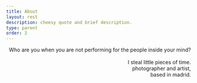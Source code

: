 ```yaml
---
title: About
layout: rest
description: cheesy quote and brief description.
type: parent
order: 2
---
```


<div class="section main">
	<div class="container">
		<p markdown="1" style="text-align: right;">
		Who are you when you are not performing for the people inside your mind?
<br />
<br />
I steal little pieces of time.
<br />
photographer and artist, 
<br />
based in madrid.
</p>
	</div>
</div>
